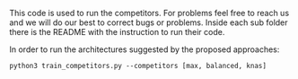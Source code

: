 This code is used to run the competitors. For problems feel free to reach us and we will do our best to correct bugs or problems.
Inside each sub folder there is the README with the instruction to run their code.

In order to run the architectures suggested by the proposed approaches:

```
python3 train_competitors.py --competitors [max, balanced, knas]
```
